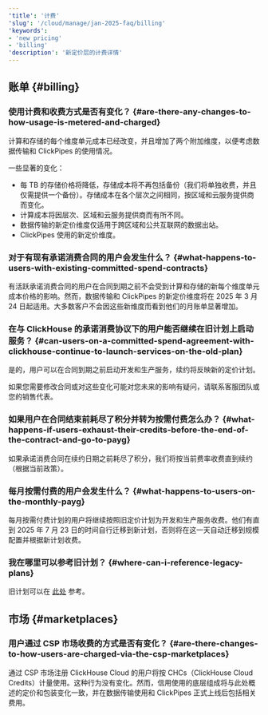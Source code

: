 ```yaml
---
'title': '计费'
'slug': '/cloud/manage/jan-2025-faq/billing'
'keywords':
- 'new pricing'
- 'billing'
'description': '新定价层的计费详情'
---
```




## 账单 {#billing}

### 使用计费和收费方式是否有变化？ {#are-there-any-changes-to-how-usage-is-metered-and-charged}

计算和存储的每个维度单元成本已经改变，并且增加了两个附加维度，以便考虑数据传输和 ClickPipes 的使用情况。

一些显著的变化：

- 每 TB 的存储价格将降低，存储成本将不再包括备份（我们将单独收费，并且仅需提供一个备份）。存储成本在各个层次之间相同，按区域和云服务提供商而变化。
- 计算成本将因层次、区域和云服务提供商而有所不同。
- 数据传输的新定价维度仅适用于跨区域和公共互联网的数据出站。
- ClickPipes 使用的新定价维度。

### 对于有现有承诺消费合同的用户会发生什么？ {#what-happens-to-users-with-existing-committed-spend-contracts}

有活跃承诺消费合同的用户在合同到期之前不会受到计算和存储的新每个维度单元成本价格的影响。然而，数据传输和 ClickPipes 的新定价维度将在 2025 年 3 月 24 日起适用。大多数客户不会因这些新维度而看到他们的月账单显著增加。

### 在与 ClickHouse 的承诺消费协议下的用户能否继续在旧计划上启动服务？ {#can-users-on-a-committed-spend-agreement-with-clickhouse-continue-to-launch-services-on-the-old-plan}

是的，用户可以在合同到期之前启动开发和生产服务，续约将反映新的定价计划。

如果您需要修改合同或对这些变化可能对您未来的影响有疑问，请联系客服团队或您的销售代表。

### 如果用户在合同结束前耗尽了积分并转为按需付费怎么办？ {#what-happens-if-users-exhaust-their-credits-before-the-end-of-the-contract-and-go-to-payg}

如果承诺消费合同在续约日期之前耗尽了积分，我们将按当前费率收费直到续约（根据当前政策）。

### 每月按需付费的用户会发生什么？ {#what-happens-to-users-on-the-monthly-payg}

每月按需付费计划的用户将继续按照旧定价计划为开发和生产服务收费。他们有直到 2025 年 7 月 23 日的时间自行迁移到新计划，否则将在这一天自动迁移到规模配置并根据新计划收费。

### 我在哪里可以参考旧计划？ {#where-can-i-reference-legacy-plans}

旧计划可以在 [此处](https://clickhouse.com/pricing?legacy=true) 参考。

## 市场 {#marketplaces}

### 用户通过 CSP 市场收费的方式是否有变化？ {#are-there-changes-to-how-users-are-charged-via-the-csp-marketplaces}

通过 CSP 市场注册 ClickHouse Cloud 的用户将按 CHCs（ClickHouse Cloud Credits）计量使用。这种行为没有变化。然而，信用使用的底层组成将与此处概述的定价和包装变化一致，并在数据传输使用和 ClickPipes 正式上线后包括相关费用。
